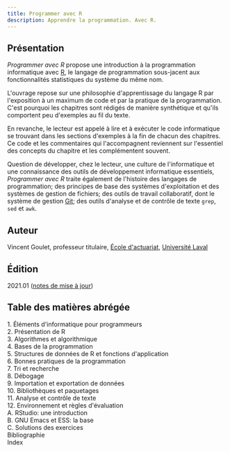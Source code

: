 ```yaml
---
title: Programmer avec R
description: Apprendre la programmation. Avec R.
---
```


## Présentation

*Programmer avec R* propose une introduction à la programmation
informatique avec [R](https://www.r-project.org), le langage de
programmation sous-jacent aux fonctionnalités statistiques du système
du même nom.

L'ouvrage repose sur une philosophie d'apprentissage du langage
R par l'exposition à un maximum de code et par la pratique de la
programmation. C'est pourquoi les chapitres sont rédigés de manière
synthétique et qu'ils comportent peu d'exemples au fil du texte. 

En revanche, le lecteur est appelé à lire et à exécuter le code
informatique se trouvant dans les sections d'exemples à la fin de
chacun des chapitres. Ce code et les commentaires qui l'accompagnent
reviennent sur l'essentiel des concepts du chapitre et les
complémentent souvent.

Question de développer, chez le lecteur, une culture de l'informatique
et une connaissance des outils de développement informatique
essentiels, *Programmer avec R* traite également de l'histoire des
langages de programmation; des principes de base des systèmes
d'exploitation et des systèmes de gestion de fichiers; des outils de
travail collaboratif, dont le système de gestion
[Git](https://git-scm.com); des outils d'analyse et de contrôle de
texte `grep`, `sed` et `awk`.

## Auteur

Vincent Goulet, professeur titulaire, [École d'actuariat](https://www.act.ulaval.ca), [Université Laval](https://ulaval.ca)

## Édition

2021.01 ([notes de mise à jour](https://gitlab.com/vigou3/programmer-avec-r/tags/v2021.01/))

## Table des matières abrégée

1\. Éléments d'informatique pour programmeurs  
2\. Présentation de R  
3\. Algorithmes et algorithmique  
4\. Bases de la programmation  
5\. Structures de données de R et fonctions d'application  
6\. Bonnes pratiques de la programmation  
7\. Tri et recherche  
8\. Débogage  
9\. Importation et exportation de données  
10\. Bibliothèques et paquetages  
11\. Analyse et contrôle de texte  
12\. Environnement et règles d'évaluation  
A. RStudio: une introduction  
B. GNU Emacs et ESS: la base  
C. Solutions des exercices  
Bibliographie  
Index

